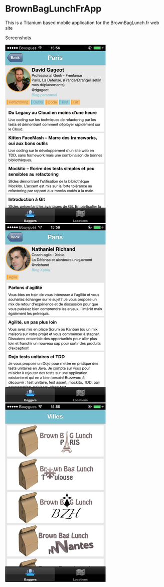 BrownBagLunchFrApp
================

This is a Titanium based mobile application for the BrownBagLunch.fr web site

Screenshots

<img src="https://github.com/nadouani/BrownBagLunchFrApp/raw/master/doc/images/bagger1.jpg" width="320"> 
<img src="https://github.com/nadouani/BrownBagLunchFrApp/raw/master/doc/images/bagger2.jpg" width="320"> 
<img src="https://github.com/nadouani/BrownBagLunchFrApp/raw/master/doc/images/villes.jpg" width="320"> 
